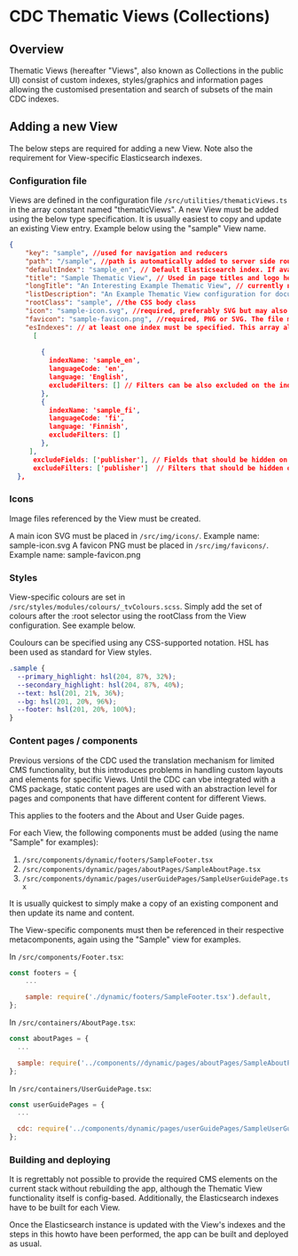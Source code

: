 # CDC Thematic Views (Collections)

## Overview

Thematic Views (hereafter "Views", also known as Collections in the public UI) consist of custom indexes, styles/graphics and information pages allowing the customised presentation and search of subsets of the main CDC indexes.

## Adding a new View

The below steps are required for adding a new View. Note also the requirement for View-specific Elasticsearch indexes.

### Configuration file

Views are defined in the configuration file `/src/utilities/thematicViews.ts` in the array constant named "thematicViews". A new View must be added using the below type specification. It is usually easiest to copy and update an existing View entry. Example below using the "sample" View name.

```json
{
    "key": "sample", //used for navigation and reducers
    "path": "/sample", //path is automatically added to server side routing. If root ("/"), sets the View as the default view for the current instance.
    "defaultIndex": "sample_en", // Default Elasticsearch index. If available, English should be default.
    "title": "Sample Thematic View", // Used in page titles and logo heading
    "longTitle": "An Interesting Example Thematic View", // currently not used but included for future purposes
    "listDescription": "An Example Thematic View configuration for documentation purposes",  // used on the Collections overview page
    "rootClass": "sample", //the CSS body class
    "icon": "sample-icon.svg", //required, preferably SVG but may also be PNG. The file must be placed in `/src/img/icons/`
    "favicon": "sample-favicon.png", //required, PNG or SVG. The file must be placed in `/src/img/favicons/`
    "esIndexes": // at least one index must be specified. This array also controls the language selector (index switcher)
      [
      
        {
          indexName: 'sample_en',
          languageCode: 'en',
          language: 'English',
          excludeFilters: [] // Filters can be also excluded on the index level, see excludeFilters[] for the View level below
        },
        {
          indexName: 'sample_fi',
          languageCode: 'fi',
          language: 'Finnish',
          excludeFilters: []
        },
     ],
      excludeFields: ['publisher'], // Fields that should be hidden on the detail page. Use (almost) any field names as specified in the return statement of getStudyModel() in common/metadata.ts. See also src/components/Detail.tsx.
      excludeFilters: ['publisher']  // Filters that should be hidden on the search page. Use any of the following:  "topic", "keywords", "publisher", "country", "collectionYear", "timeMethod", "timeMethodCV". See also src/containers/SearchPage.tsx.
  },
```

### Icons

Image files referenced by the View must be created.

A main icon SVG must be placed in `/src/img/icons/`. Example name: sample-icon.svg
A favicon PNG  must be placed in `/src/img/favicons/`. Example name: sample-favicon.png

### Styles

View-specific colours are set in `/src/styles/modules/colours/_tvColours.scss`. Simply add the set of colours after the :root selector using the rootClass from the View configuration. See example below.

Coulours can be specified using any CSS-supported notation. HSL has been used as standard for View styles.

```css
.sample {
  --primary_highlight: hsl(204, 87%, 32%);
  --secondary_highlight: hsl(204, 87%, 40%);
  --text: hsl(201, 21%, 36%);
  --bg: hsl(201, 20%, 96%);
  --footer: hsl(201, 20%, 100%);
}
```

### Content pages / components

Previous versions of the CDC used the translation mechanism for limited CMS functionality, but this introduces problems in handling custom layouts and elements for specific Views.
Until the CDC can vbe integrated with a CMS package, static content pages are used with an abstraction level for pages and components that have different content for different Views.

This applies to the footers and the About and User Guide pages.

For each View, the following components must be added (using the name "Sample" for examples):

1. `/src/components/dynamic/footers/SampleFooter.tsx`
2. `/src/components/dynamic/pages/aboutPages/SampleAboutPage.tsx`
3. `/src/components/dynamic/pages/userGuidePages/SampleUserGuidePage.tsx`

It is usually quickest to simply make a copy of an existing component and then update its name and content.


The View-specific components must then be referenced in their respective metacomponents, again using the "Sample" view for examples.

In `/src/components/Footer.tsx`:

```jsx
const footers = {
    ...

    sample: require('./dynamic/footers/SampleFooter.tsx').default,
};
```


In `/src/containers/AboutPage.tsx`:

```jsx
const aboutPages = {
  ...

  sample: require('../components//dynamic/pages/aboutPages/SampleAboutPage.tsx').default,
};
```

In `/src/containers/UserGuidePage.tsx`:

```jsx
const userGuidePages = {
  ...

  cdc: require('../components/dynamic/pages/userGuidePages/SampleUserGuidePage.tsx').default,
};
```

### Building and deploying
It is regrettably not possible to provide the required CMS elements on the current stack without rebuilding the app, although the Thematic View functionality itself is config-based. Additionally, the Elasticsearch indexes have to be built for each View.

Once the Elasticsearch instance is updated with the View's indexes and the steps in this howto have been performed, the app can be built and deployed as usual.
